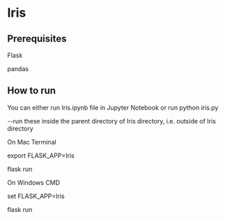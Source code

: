 # Iris

## Prerequisites

Flask

pandas

## How to run

You can either run Iris.ipynb file in Jupyter Notebook or run python iris.py

--run these inside the parent directory of Iris directory, i.e. outside of Iris directory

On Mac Terminal

export FLASK_APP=Iris

flask run

On Windows CMD

set FLASK_APP=Iris

flask run
